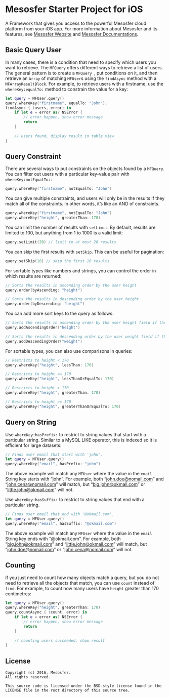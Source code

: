 # Mesosfer Starter Project for iOS #


A Framework that gives you access to the powerful Mesosfer cloud platform from your iOS app. 
For more information about Mesosfer and its features, see [Mesosfer Website][mesosfer.com] and [Mesosfer Documentations][docs].

## Basic Query User
In many cases, there is a condition that need to specify which users you want to retrieve. The `MFQuery` offers different ways to retrieve a list of users. 
The general pattern is to create a `MFQuery `, put conditions on it, and then retrieve an `Array` of matching `MFUser`s using the `findAsync` method with a `MFArrayResultBlock`. For example, to retrieve users with a firstname, use the `whereKey:equalTo:` method to constrain the value for a key:

```swift
let query = MFUser.query()
query.whereKey("firstname", equalTo: "John");
findAsync { (users, error) in
    if let e = error as? NSError {
        // error happen, show error message
        return
    }
    
    // users found, display result in table view
}
```

## Query Constraint
There are several ways to put constraints on the objects found by a `MFQuery`. You can filter out users with a particular key-value pair with `whereKey:notEqualTo:`:

```swift
query.whereKey("firstname", notEqualTo: "John")
```

You can give multiple constraints, and users will only be in the results if they match all of the constraints. In other words, it’s like an AND of constraints.

```swift
query.whereKey("firstname", notEqualTo: "John")
query.whereKey("height", greaterThan: 170)
```

You can limit the number of results with `setLimit`. By default, results are limited to 100, but anything from 1 to 1000 is a valid limit:

```swift
query.setLimit(20) // limit to at most 20 results
```

You can skip the first results with `setSkip`. This can be useful for pagination:

```swift
query.setSkip(10) // skip the first 10 results
```

For sortable types like numbers and strings, you can control the order in which results are returned:

```swift
// Sorts the results in ascending order by the user height
query.order(byAscending: "height")

// Sorts the results in descending order by the user height
query.order(byDescending: "height")
```

You can add more sort keys to the query as follows:

```swift
// Sorts the results in ascending order by the user height field if the previous sort keys are equal.
query.addAscendingOrder("height")

// Sorts the results in descending order by the user weight field if the previous sort keys are equal.
query.addDescendingOrder("weight")
```

For sortable types, you can also use comparisons in queries:

```swift
// Restricts to height < 170
query.whereKey("height", lessThan: 170)

// Restricts to height <= 170
query.whereKey("height", lessThanOrEqualTo: 170)

// Restricts to height > 170
query.whereKey("height", greaterThan: 170)

// Restricts to height >= 170
query.whereKey("height", greaterThanOrEqualTo: 170)
```

## Query on String
Use `whereKey:hasPrefix:` to restrict to string values that start with a particular string. Similar to a MySQL LIKE operator, this is indexed so it is efficient for large datasets:

```swift
// Finds user email that start with 'john'.
let query = MFUser.query()
query.whereKey("email", hasPrefix: "john")
```

The above example will match any `MFUser` where the value in the `email` String key starts with “john”. For example, both “john.doe@nomail.com” and “john.cena@nomail.com” will match, but “big.john@okmail.com” or “little.john@okmail.com” will not.

Use `whereKey:hasSuffix:` to restrict to string values that end with a particular string. 

```swift
// Finds user email that end with '@okmail.com'.
let query = MFUser.query()
query.whereKey("email", hasSuffix: "@okmail.com")
```

The above example will match any `MFUser` where the value in the `email` String key ends with “@okmail.com”. For example, both “big.john@okmail.com” and “little.john@okmail.com” will match, but “john.doe@nomail.com” or “john.cena@nomail.com” will not.

## Counting
If you just need to count how many objects match a query, but you do not need to retrieve all the objects that match, you can use `count` instead of `find`. For example, to count how many users have `height` greater than 170 centimetres:

```swift
let query = MFUser.query()
query.whereKey("height", greaterThan: 170)
query.countAsync { (count, error) in
    if let e = error as? NSError {
        // error happen, show error message
        return
    }
    
    // counting users succeeded, show result
}
```

## License
    Copyright (c) 2016, Mesosfer.
    All rights reserved.

    This source code is licensed under the BSD-style license found in the
    LICENSE file in the root directory of this source tree.

[mesosfer.com]:https://mesosfer.com
[docs]:https://docs.mesosfer.com/
[cloud]:https://cloud.mesosfer.com/
[framework]:https://github.com/mesosfer/Mesosfer-iOS/releases/latest
